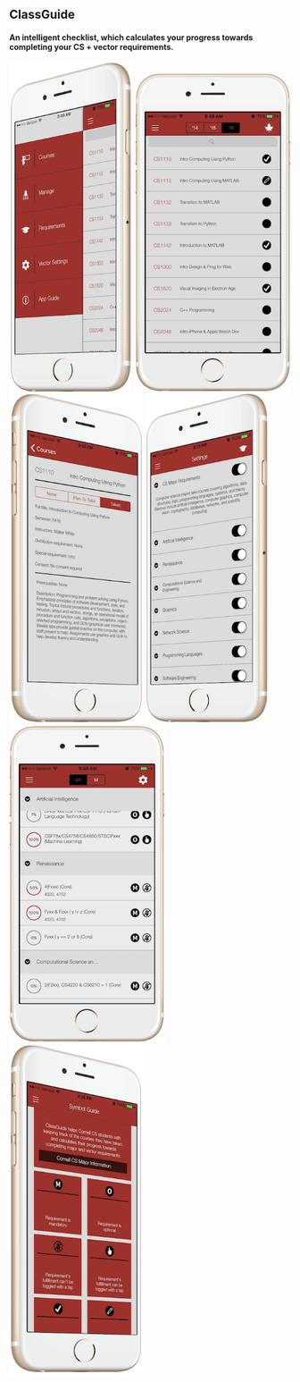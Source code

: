 ## ClassGuide ##
#### An intelligent checklist, which calculates your progress towards completing your CS + vector requirements. ####

<img src="/Screenshots/topleft.png" width="220" height="590">
<img src="/Screenshots/topmiddle.png" width="280" height="570">
<img src="/Screenshots/topright.png" width="240" height="590">

<img src="/Screenshots/bottomleft.png" width="220" height="590">
<img src="/Screenshots/bottommiddle.png" width="280" height="570">
<img src="/Screenshots/bottomright.png" width="240" height="590">
